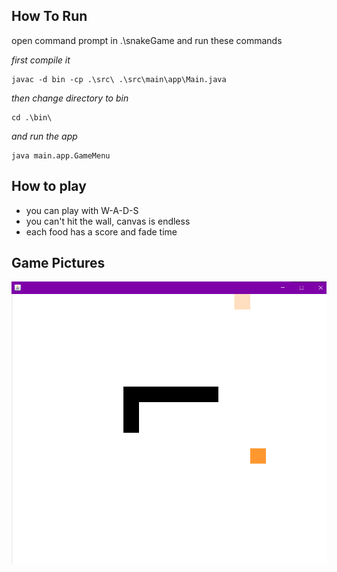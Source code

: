 
## How To Run
open command prompt in .\snakeGame
and run these commands

*first compile it*

    javac -d bin -cp .\src\ .\src\main\app\Main.java
*then change directory to bin*

    cd .\bin\
 *and run the app*

    java main.app.GameMenu

## How to play

 - you can play with W-A-D-S
 - you can't hit the wall, canvas is endless
 - each food has a score and fade time
 
## Game Pictures

![gameImage](https://raw.githubusercontent.com/HiddeNoob/snakeGame/master/snake.png?token=GHSAT0AAAAAACOPVBFC6HKEIIND2FXJFT4UZS42SBA)
